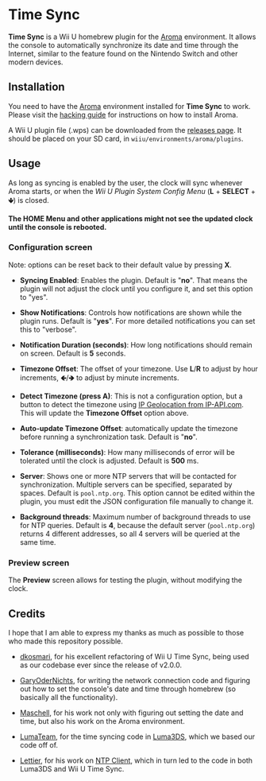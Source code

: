 # Time Sync

**Time Sync** is a Wii U homebrew plugin for the [Aroma](https://aroma.foryour.cafe/)
environment. It allows the console to automatically synchronize its date and time through
the Internet, similar to the feature found on the Nintendo Switch and other modern
devices.


## Installation

You need to have the [Aroma](https://aroma.foryour.cafe/) environment installed for **Time
Sync** to work. Please visit the [hacking guide](https://wiiu.hacks.guide/) for
instructions on how to install Aroma.

A Wii U plugin file (.wps) can be downloaded from the [releases page](releases). It should
be placed on your SD card, in `wiiu/environments/aroma/plugins`.


## Usage

As long as syncing is enabled by the user, the clock will sync whenever Aroma starts, or
when the *Wii U Plugin System Config Menu* (**L** + **SELECT** + **🡻**) is closed.

**The HOME Menu and other applications might not see the updated clock until the console
is rebooted.**


### Configuration screen

Note: options can be reset back to their default value by pressing **X**.

 - **Syncing Enabled**: Enables the plugin. Default is "**no**". That means the plugin
   will not adjust the clock until you configure it, and set this option to "yes".

 - **Show Notifications**: Controls how notifications are shown while the plugin
   runs. Default is "**yes**". For more detailed notifications you can set this to
   "verbose".

 - **Notification Duration (seconds)**: How long notifications should remain on
   screen. Default is **5** seconds.

 - **Timezone Offset**: The offset of your timezone. Use **L**/**R** to adjust by hour
   increments, **🡸**/**🡺** to adjust by minute increments.

 - **Detect Timezone (press A)**: This is not a configuration option, but a button to
   detect the timezone using [IP Geolocation from IP-API.com](https://ip-api.com). This
   will update the **Timezone Offset** option above.

 - **Auto-update Timezone Offset**: automatically update the timezone before running a
   synchronization task. Default is "**no**".

 - **Tolerance (milliseconds)**: How many milliseconds of error will be tolerated until
   the clock is adjusted. Default is **500** ms.

 - **Server**: Shows one or more NTP servers that will be contacted for
   synchronization. Multiple servers can be specified, separated by spaces. Default is
   `pool.ntp.org`. This option cannot be edited within the plugin, you must edit the JSON
   configuration file manually to change it.

 - **Background threads**: Maximum number of background threads to use for NTP
   queries. Default is **4**, because the default server (`pool.ntp.org`) returns 4
   different addresses, so all 4 servers will be queried at the same time.


### Preview screen

The **Preview** screen allows for testing the plugin, without modifying the clock.


## Credits

I hope that I am able to express my thanks as much as possible to those who made this
repository possible.

 - [dkosmari](https://github.com/dkosmari), for his excellent refactoring of Wii U Time
   Sync, being used as our codebase ever since the release of v2.0.0.

 - [GaryOderNichts](https://github.com/GaryOderNichts), for writing the network connection
   code and figuring out how to set the console's date and time through homebrew (so
   basically all the functionality).

 - [Maschell](https://github.com/Maschell), for his work not only with figuring out
   setting the date and time, but also his work on the Aroma environment.

 - [LumaTeam](https://github.com/LumaTeam), for the time syncing code in
   [Luma3DS](https://github.com/LumaTeam/Luma3DS), which we based our code off of.

 - [Lettier](https://github.com/lettier), for his work on [NTP
   Client](https://github.com/lettier/ntpclient), which in turn led to the code in both
   Luma3DS and Wii U Time Sync.
